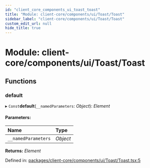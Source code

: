 ```yaml
---
id: "client_core_components_ui_toast_toast"
title: "Module: client-core/components/ui/Toast/Toast"
sidebar_label: "client-core/components/ui/Toast/Toast"
custom_edit_url: null
hide_title: true
---
```


# Module: client-core/components/ui/Toast/Toast

## Functions

### default

▸ `Const`**default**(`__namedParameters`: *Object*): *Element*

#### Parameters:

Name | Type |
:------ | :------ |
`__namedParameters` | *Object* |

**Returns:** *Element*

Defined in: [packages/client-core/components/ui/Toast/Toast.tsx:5](https://github.com/xr3ngine/xr3ngine/blob/5a0f83ed8/packages/client-core/components/ui/Toast/Toast.tsx#L5)
